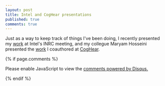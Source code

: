 ```yaml
---
layout: post
title: Intel and CogHear presentations
published: true
comments: true
---
```


Just as a way to keep track of things I've been doing, I recently presented my [work](https://arxiv.org/abs/2202.00282) at Intel's
INRC meeting, and my collegue Maryam Hosseini presented the [work](https://www.techrxiv.org/articles/preprint/Speaker-Independent_Speech_Enhancement_with_Brain_Signals/16624477/1) 
I coauthored at [CogHear](https://sites.google.com/view/coghear2020/home).


{% if page.comments %} 



<div id="disqus_thread"></div>
<script>

/**
*  RECOMMENDED CONFIGURATION VARIABLES: EDIT AND UNCOMMENT THE SECTION BELOW TO INSERT DYNAMIC VALUES FROM YOUR PLATFORM OR CMS.
*  LEARN WHY DEFINING THESE VARIABLES IS IMPORTANT: https://disqus.com/admin/universalcode/#configuration-variables*/
/*
var disqus_config = function () {
this.page.url = PAGE_URL;  // Replace PAGE_URL with your page's canonical URL variable
this.page.identifier = PAGE_IDENTIFIER; // Replace PAGE_IDENTIFIER with your page's unique identifier variable
};
*/
(function() { // DON'T EDIT BELOW THIS LINE
var d = document, s = d.createElement('script');
s.src = 'https://https-lucehe-github-io.disqus.com/embed.js';
s.setAttribute('data-timestamp', +new Date());
(d.head || d.body).appendChild(s);
})();
</script>
<noscript>Please enable JavaScript to view the <a href="https://disqus.com/?ref_noscript">comments powered by Disqus.</a></noscript>



{% endif %}
